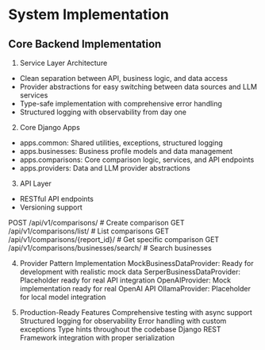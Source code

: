 # System Implementation

## Core Backend Implementation

1. Service Layer Architecture
* Clean separation between API, business logic, and data access
* Provider abstractions for easy switching between data sources and LLM services
* Type-safe implementation with comprehensive error handling
* Structured logging with observability from day one

2. Core Django Apps
* apps.common: Shared utilities, exceptions, structured logging
* apps.businesses: Business profile models and data management
* apps.comparisons: Core comparison logic, services, and API endpoints
* apps.providers: Data and LLM provider abstractions

3. API Layer
* RESTful API endpoints
* Versioning support

POST   /api/v1/comparisons/              # Create comparison
GET    /api/v1/comparisons/list/         # List comparisons
GET    /api/v1/comparisons/{report_id}/  # Get specific comparison
GET    /api/v1/comparisons/businesses/search/  # Search businesses

4. Provider Pattern Implementation
MockBusinessDataProvider: Ready for development with realistic mock data
SerperBusinessDataProvider: Placeholder ready for real API integration
OpenAIProvider: Mock implementation ready for real OpenAI API
OllamaProvider: Placeholder for local model integration

5. Production-Ready Features
Comprehensive testing with async support
Structured logging for observability
Error handling with custom exceptions
Type hints throughout the codebase
Django REST Framework integration with proper serialization
